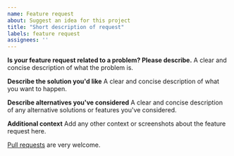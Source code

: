 ```yaml
---
name: Feature request
about: Suggest an idea for this project
title: "Short description of request"
labels: feature request
assignees: ''
---
```


**Is your feature request related to a problem? Please describe.** A clear and concise description of what the problem is.

**Describe the solution you'd like** A clear and concise description of what you want to happen.

**Describe alternatives you've considered** A clear and concise description of any alternative solutions or features you've considered.

**Additional context** Add any other context or screenshots about the feature request here.

[Pull requests](https://github.com/Ramo-Y/BulkRename/pulls) are very welcome.